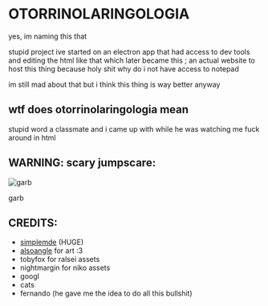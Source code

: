 # OTORRINOLARINGOLOGIA
yes, im naming this that

stupid project ive started on an electron app that had access to dev tools and editing the html like that which later became this ; an actual website to host this thing because holy shit why do i not have access to notepad

im still mad about that but i think this thing is way better anyway

## wtf does otorrinolaringologia mean
stupid word a classmate and i came up with while he was watching me fuck around in html

## WARNING: scary jumpscare: 

![garb](https://github.com/Cookiaria/otorrinolaringologia/blob/main/assets/garb.png?raw=true)

garb



## CREDITS:
- [simplemde](https://github.com/sparksuite/simplemde-markdown-editor) (HUGE)
- [alsoangle](https://bsky.app/profile/alsoangle.bsky.social) for art :3
- tobyfox for ralsei assets
- nightmargin for niko assets
- googl
- cats
- fernando (he gave me the idea to do all this bullshit)
